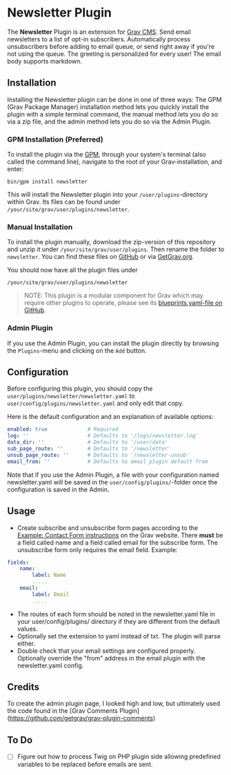 # Newsletter Plugin

The **Newsletter** Plugin is an extension for [Grav CMS](http://github.com/getgrav/grav). Send email newsletters to a list of opt-in subscribers. Automatically process unsubscribers before adding to email queue, or send right away if you're not using the queue. The greeting is personalized for every user! The email body supports markdown.

## Installation

Installing the Newsletter plugin can be done in one of three ways: The GPM (Grav Package Manager) installation method lets you quickly install the plugin with a simple terminal command, the manual method lets you do so via a zip file, and the admin method lets you do so via the Admin Plugin.

### GPM Installation (Preferred)

To install the plugin via the [GPM](http://learn.getgrav.org/advanced/grav-gpm), through your system's terminal (also called the command line), navigate to the root of your Grav-installation, and enter:

    bin/gpm install newsletter

This will install the Newsletter plugin into your `/user/plugins`-directory within Grav. Its files can be found under `/your/site/grav/user/plugins/newsletter`.

### Manual Installation

To install the plugin manually, download the zip-version of this repository and unzip it under `/your/site/grav/user/plugins`. Then rename the folder to `newsletter`. You can find these files on [GitHub](https://github.com/marknokes/grav-plugin-newsletter) or via [GetGrav.org](http://getgrav.org/downloads/plugins#extras).

You should now have all the plugin files under

    /your/site/grav/user/plugins/newsletter
	
> NOTE: This plugin is a modular component for Grav which may require other plugins to operate, please see its [blueprints.yaml-file on GitHub](https://github.com/marknokes/grav-plugin-newsletter/blob/master/blueprints.yaml).

### Admin Plugin

If you use the Admin Plugin, you can install the plugin directly by browsing the `Plugins`-menu and clicking on the `Add` button.

## Configuration

Before configuring this plugin, you should copy the `user/plugins/newsletter/newsletter.yaml` to `user/config/plugins/newsletter.yaml` and only edit that copy.

Here is the default configuration and an explanation of available options:

```yaml
enabled: true             # Required
log: ''                   # Defaults to '/logs/newsletter.log'
data_dir: ''              # Defaults to '/user/data'
sub_page_route: ''        # Defaults to '/newsletter'
unsub_page_route: ''      # Defaults to '/newsletter-unsub'
email_from: ''            # Defaults to email plugin default from
```

Note that if you use the Admin Plugin, a file with your configuration named newsletter.yaml will be saved in the `user/config/plugins/`-folder once the configuration is saved in the Admin.

## Usage

* Create subscribe and unsubscribe form pages according to the [Example: Contact Form instructions](https://learn.getgrav.org/16/forms/forms/example-form) on the Grav website. There **must** be a field called name and a field called email for the subscribe form. The unsubscribe form only requires the email field.
Example:
```yaml
fields:
    name:
        label: Name
        .....
    email:
        label: Email
        .....
```
* The routes of each form should be noted in the newsletter.yaml file in your user/config/plugins/ directory if they are different from the default values.
* Optionally set the extension to yaml instead of txt. The plugin will parse either.
* Double check that your email settings are configured properly. Optionally override the "from" address in the email plugin with the newsletter.yaml config.

## Credits

To create the admin plugin page, I looked high and low, but ultimately used the code found in the [Grav Comments Plugin]
(https://github.com/getgrav/grav-plugin-comments)

## To Do

- [ ] Figure out how to process Twig on PHP plugin side allowing predefined variables to be replaced before emails are sent.

